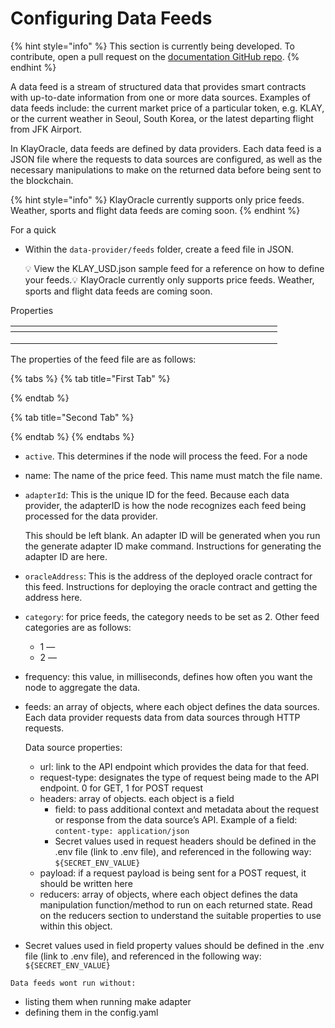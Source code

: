 # Configuring Data Feeds

{% hint style="info" %}
This section is currently being developed. To contribute, open a pull request on the [documentation GitHub repo](https://github.com/KlayOracle/klayoracle-docs).
{% endhint %}

A data feed is a stream of structured data that provides smart contracts with up-to-date information from one or more data sources. Examples of data feeds include: the current market price of a particular token, e.g. KLAY, or the current weather in Seoul, South Korea, or the latest departing flight from JFK Airport.

In KlayOracle, data feeds are defined by data providers. Each data feed is a JSON file where the requests to data sources are configured, as well as the necessary manipulations to make on the returned data before being sent to the blockchain.

{% hint style="info" %}
KlayOracle currently supports only price feeds. Weather, sports and flight data feeds are coming soon.
{% endhint %}

For a quick&#x20;

*   Within the `data-provider/feeds` folder, create a feed file in JSON.

    💡 View the KLAY\_USD.json sample feed for a reference on how to define your feeds.💡 KlayOracle currently only supports price feeds. Weather, sports and flight data feeds are coming soon.

Properties

<table><thead><tr><th width="395"></th><th></th></tr></thead><tbody><tr><td></td><td></td></tr><tr><td></td><td></td></tr><tr><td></td><td></td></tr></tbody></table>

The properties of the feed file are as follows:

{% tabs %}
{% tab title="First Tab" %}

{% endtab %}

{% tab title="Second Tab" %}

{% endtab %}
{% endtabs %}

* `active`. This determines if the node will process the feed. For a node
* name: The name of the price feed. This name must match the file name.
*   `adapterId`: This is the unique ID for the feed. Because each data provider, the adapterID is how the node recognizes each feed being processed for the data provider.

    This should be left blank. An adapter ID will be generated when you run the generate adapter ID make command. Instructions for generating the adapter ID are here.
* `oracleAddress`: This is the address of the deployed oracle contract for this feed. Instructions for deploying the oracle contract and getting the address here.
* `category`: for price feeds, the category needs to be set as 2. Other feed categories are as follows:
  * 1 —
  * 2 —
* frequency: this value, in milliseconds, defines how often you want the node to aggregate the data.
*   feeds: an array of objects, where each object defines the data sources. Each data provider requests data from data sources through HTTP requests.

    Data source properties:

    * url: link to the API endpoint which provides the data for that feed.
    * request-type: designates the type of request being made to the API endpoint. 0 for GET, 1 for POST request
    * headers: array of objects. each object is a field
      * field: to pass additional context and metadata about the request or response from the data source’s API. Example of a field: `content-type: application/json`
      * Secret values used in request headers should be defined in the .env file (link to .env file), and referenced in the following way: `${SECRET_ENV_VALUE}`
    * payload: if a request payload is being sent for a POST request, it should be written here
    * reducers: array of objects, where each object defines the data manipulation function/method to run on each returned state. Read on the reducers section to understand the suitable properties to use within this object.
* Secret values used in field property values should be defined in the .env file (link to .env file), and referenced in the following way: `${SECRET_ENV_VALUE}`



`Data feeds wont run without:`

* listing them when running make adapter
* defining them in the config.yaml
